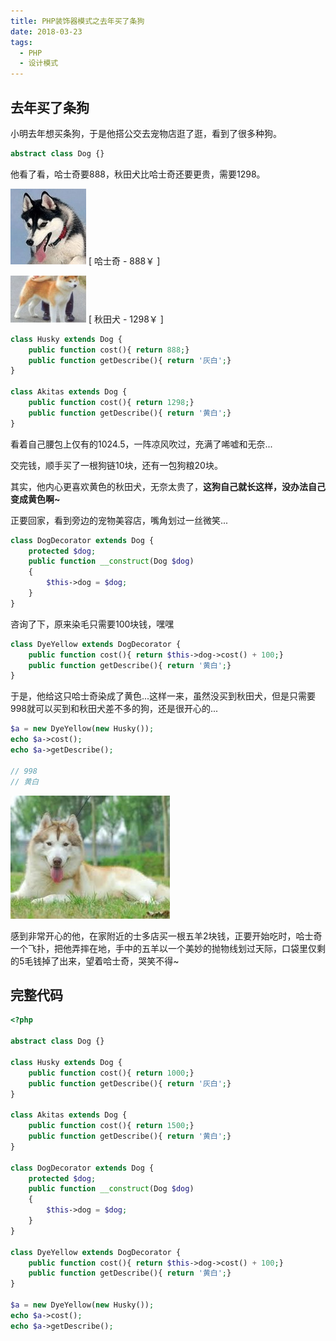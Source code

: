 ```yaml
---
title: PHP装饰器模式之去年买了条狗
date: 2018-03-23
tags: 
  - PHP 
  - 设计模式
---
```


## 去年买了条狗

小明去年想买条狗，于是他搭公交去宠物店逛了逛，看到了很多种狗。

```php
abstract class Dog {}
```

他看了看，哈士奇要888，秋田犬比哈士奇还要更贵，需要1298。

![哈士奇](/images/Husky.jpg)
[ 哈士奇 - 888￥ ]

![秋田犬](/images/Akitas.jpg)
[ 秋田犬 - 1298￥ ]

```php
class Husky extends Dog {
    public function cost(){ return 888;}
    public function getDescribe(){ return '灰白';}
}

class Akitas extends Dog {
    public function cost(){ return 1298;}
    public function getDescribe(){ return '黄白';}
}
```

看着自己腰包上仅有的1024.5，一阵凉风吹过，充满了唏嘘和无奈...

交完钱，顺手买了一根狗链10块，还有一包狗粮20块。

其实，他内心更喜欢黄色的秋田犬，无奈太贵了，**这狗自己就长这样，没办法自己变成黄色啊~**

正要回家，看到旁边的宠物美容店，嘴角划过一丝微笑...

```php
class DogDecorator extends Dog {
    protected $dog;
    public function __construct(Dog $dog)
    {
        $this->dog = $dog;
    }
}
```
咨询了下，原来染毛只需要100块钱，嘿嘿

```php
class DyeYellow extends DogDecorator {
    public function cost(){ return $this->dog->cost() + 100;}
    public function getDescribe(){ return '黄白';}
}
```
于是，他给这只哈士奇染成了黄色...这样一来，虽然没买到秋田犬，但是只需要998就可以买到和秋田犬差不多的狗，还是很开心的...

```php
$a = new DyeYellow(new Husky());
echo $a->cost();
echo $a->getDescribe();

// 998
// 黄白
```
![](/images/yellowHusky-1.jpg)

感到非常开心的他，在家附近的士多店买一根五羊2块钱，正要开始吃时，哈士奇一个飞扑，把他弄摔在地，手中的五羊以一个美妙的抛物线划过天际，口袋里仅剩的5毛钱掉了出来，望着哈士奇，哭笑不得~

## 完整代码

```php
<?php

abstract class Dog {}

class Husky extends Dog {
    public function cost(){ return 1000;}
    public function getDescribe(){ return '灰白';}
}

class Akitas extends Dog {
    public function cost(){ return 1500;}
    public function getDescribe(){ return '黄白';}
}

class DogDecorator extends Dog {
    protected $dog;
    public function __construct(Dog $dog)
    {
        $this->dog = $dog;
    }
}

class DyeYellow extends DogDecorator {
    public function cost(){ return $this->dog->cost() + 100;}
    public function getDescribe(){ return '黄白';}
}

$a = new DyeYellow(new Husky());
echo $a->cost();
echo $a->getDescribe();

```